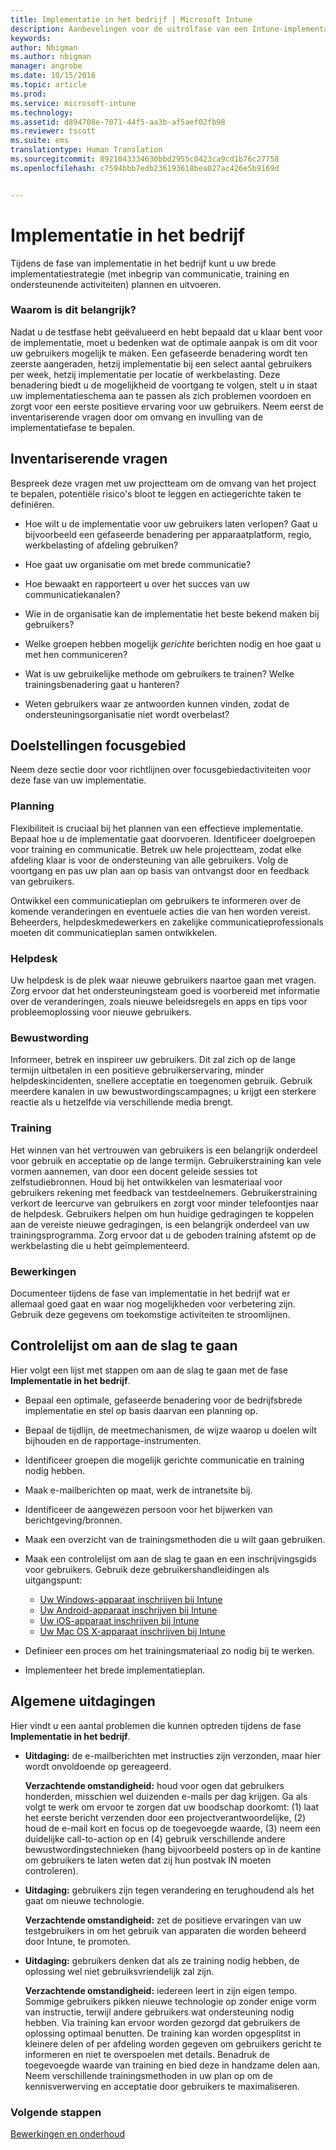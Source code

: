 ```yaml
---
title: Implementatie in het bedrijf | Microsoft Intune
description: Aanbevelingen voor de uitrolfase van een Intune-implementatie.
keywords: 
author: Nbigman
ms.author: nbigman
manager: angrobe
ms.date: 10/15/2016
ms.topic: article
ms.prod: 
ms.service: microsoft-intune
ms.technology: 
ms.assetid: d894708e-7071-44f5-aa3b-af5aef02fb98
ms.reviewer: tscott
ms.suite: ems
translationtype: Human Translation
ms.sourcegitcommit: 8921043334630bbd2955c0423ca9cd1b76c27758
ms.openlocfilehash: c7594bbb7edb236193618bea027ac426e5b9169d


---
```


# Implementatie in het bedrijf
Tijdens de fase van implementatie in het bedrijf kunt u uw brede implementatiestrategie (met inbegrip van communicatie, training en ondersteunende activiteiten) plannen en uitvoeren.

### Waarom is dit belangrijk?
Nadat u de testfase hebt geëvalueerd en hebt bepaald dat u klaar bent voor de implementatie, moet u bedenken wat de optimale aanpak is om dit voor uw gebruikers mogelijk te maken. Een gefaseerde benadering wordt ten zeerste aangeraden, hetzij implementatie bij een select aantal gebruikers per week, hetzij implementatie per locatie of werkbelasting. Deze benadering biedt u de mogelijkheid de voortgang te volgen, stelt u in staat uw implementatieschema aan te passen als zich problemen voordoen en zorgt voor een eerste positieve ervaring voor uw gebruikers.
Neem eerst de inventariserende vragen door om omvang en invulling van de implementatiefase te bepalen.

## Inventariserende vragen
Bespreek deze vragen met uw projectteam om de omvang van het project te bepalen, potentiële risico's bloot te leggen en actiegerichte taken te definiëren.

-   Hoe wilt u de implementatie voor uw gebruikers laten verlopen? Gaat u bijvoorbeeld een gefaseerde benadering per apparaatplatform, regio, werkbelasting of afdeling gebruiken?

-   Hoe gaat uw organisatie om met brede communicatie?

-   Hoe bewaakt en rapporteert u over het succes van uw communicatiekanalen?

-   Wie in de organisatie kan de implementatie het beste bekend maken bij gebruikers?

-   Welke groepen hebben mogelijk *gerichte* berichten nodig en hoe gaat u met hen communiceren?

-   Wat is uw gebruikelijke methode om gebruikers te trainen? Welke trainingsbenadering gaat u hanteren?

-   Weten gebruikers waar ze antwoorden kunnen vinden, zodat de ondersteuningsorganisatie niet wordt overbelast?

## Doelstellingen focusgebied
Neem deze sectie door voor richtlijnen over focusgebiedactiviteiten voor deze fase van uw implementatie.

### Planning
Flexibiliteit is cruciaal bij het plannen van een effectieve implementatie. Bepaal hoe u de implementatie gaat doorvoeren. Identificeer doelgroepen voor training en communicatie. Betrek uw hele projectteam, zodat elke afdeling klaar is voor de ondersteuning van alle gebruikers.
Volg de voortgang en pas uw plan aan op basis van ontvangst door en feedback van gebruikers.

Ontwikkel een communicatieplan om gebruikers te informeren over de komende veranderingen en eventuele acties die van hen worden vereist. Beheerders, helpdeskmedewerkers en zakelijke communicatieprofessionals moeten dit communicatieplan samen ontwikkelen.

### Helpdesk
Uw helpdesk is de plek waar nieuwe gebruikers naartoe gaan met vragen. Zorg ervoor dat het ondersteuningsteam goed is voorbereid met informatie over de veranderingen, zoals nieuwe beleidsregels en apps en tips voor probleemoplossing voor nieuwe gebruikers.

### Bewustwording
Informeer, betrek en inspireer uw gebruikers. Dit zal zich op de lange termijn uitbetalen in een positieve gebruikerservaring, minder helpdeskincidenten, snellere acceptatie en toegenomen gebruik. Gebruik meerdere kanalen in uw bewustwordingscampagnes; u krijgt een sterkere reactie als u hetzelfde via verschillende media brengt.

### Training
Het winnen van het vertrouwen van gebruikers is een belangrijk onderdeel voor gebruik en acceptatie op de lange termijn. Gebruikerstraining kan vele vormen aannemen, van door een docent geleide sessies tot zelfstudiebronnen. Houd bij het ontwikkelen van lesmateriaal voor gebruikers rekening met feedback van testdeelnemers. Gebruikerstraining verkort de leercurve van gebruikers en zorgt voor minder telefoontjes naar de helpdesk. Gebruikers helpen om hun huidige gedragingen te koppelen aan de vereiste nieuwe gedragingen, is een belangrijk onderdeel van uw trainingsprogramma. Zorg ervoor dat u de geboden training afstemt op de werkbelasting die u hebt geïmplementeerd.

### Bewerkingen
Documenteer tijdens de fase van implementatie in het bedrijf wat er allemaal goed gaat en waar nog mogelijkheden voor verbetering zijn. Gebruik deze gegevens om toekomstige activiteiten te stroomlijnen.

## Controlelijst om aan de slag te gaan
Hier volgt een lijst met stappen om aan de slag te gaan met de fase **Implementatie in het bedrijf**.

-   Bepaal een optimale, gefaseerde benadering voor de bedrijfsbrede implementatie en stel op basis daarvan een planning op.

-   Bepaal de tijdlijn, de meetmechanismen, de wijze waarop u doelen wilt bijhouden en de rapportage-instrumenten.

-   Identificeer groepen die mogelijk gerichte communicatie en training nodig hebben.

-   Maak e-mailberichten op maat, werk de intranetsite bij.

-   Identificeer de aangewezen persoon voor het bijwerken van berichtgeving/bronnen.

-   Maak een overzicht van de trainingsmethoden die u wilt gaan gebruiken.

-   Maak een controlelijst om aan de slag te gaan en een inschrijvingsgids voor gebruikers.
    Gebruik deze gebruikershandleidingen als uitgangspunt:
    -  [Uw Windows-apparaat inschrijven bij Intune](/intune/enduser/enroll-your-device-in-intune-windows)
    -  [Uw Android-apparaat inschrijven bij Intune](/intune/enduser/enroll-your-device-in-intune-android)
    -  [Uw iOS-apparaat inschrijven bij Intune](/intune/enduser/enroll-your-device-in-intune-ios)
    -  [Uw Mac OS X-apparaat inschrijven bij Intune](/intune/enduser/enroll-your-device-in-intune-mac-os-x)

-   Definieer een proces om het trainingsmateriaal zo nodig bij te werken.

-   Implementeer het brede implementatieplan.

## Algemene uitdagingen
Hier vindt u een aantal problemen die kunnen optreden tijdens de fase **Implementatie in het bedrijf**.

-   **Uitdaging:** de e-mailberichten met instructies zijn verzonden, maar hier wordt onvoldoende op gereageerd.

    **Verzachtende omstandigheid:** houd voor ogen dat gebruikers honderden, misschien wel duizenden e-mails per dag krijgen. Ga als volgt te werk om ervoor te zorgen dat uw boodschap doorkomt: (1) laat het eerste bericht verzenden door een projectverantwoordelijke, (2) houd de e-mail kort en focus op de toegevoegde waarde, (3) neem een duidelijke call-to-action op en (4) gebruik verschillende andere bewustwordingstechnieken (hang bijvoorbeeld posters op in de kantine om gebruikers te laten weten dat zij hun postvak IN moeten controleren).

-   **Uitdaging:** gebruikers zijn tegen verandering en terughoudend als het gaat om nieuwe technologie.

    **Verzachtende omstandigheid:** zet de positieve ervaringen van uw testgebruikers in om het gebruik van apparaten die worden beheerd door Intune, te promoten.

-   **Uitdaging:** gebruikers denken dat als ze training nodig hebben, de oplossing wel niet gebruiksvriendelijk zal zijn.

    **Verzachtende omstandigheid:** iedereen leert in zijn eigen tempo. Sommige gebruikers pikken nieuwe technologie op zonder enige vorm van instructie, terwijl andere gebruikers wat ondersteuning nodig hebben. Via training kan ervoor worden gezorgd dat gebruikers de oplossing optimaal benutten. De training kan worden opgesplitst in kleinere delen of per afdeling worden gegeven om gebruikers gericht te informeren en niet te overspoelen met details. Benadruk de toegevoegde waarde van training en bied deze in handzame delen aan. Neem verschillende trainingsmethoden in uw plan op om de kennisverwerving en acceptatie door gebruikers te maximaliseren.

### Volgende stappen
[Bewerkingen en onderhoud](operations-and-maintenance.md)



<!--HONumber=Oct16_HO4-->


